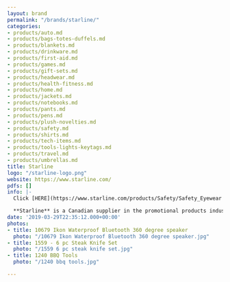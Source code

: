 ```yaml
---
layout: brand
permalink: "/brands/starline/"
categories:
- products/auto.md
- products/bags-totes-duffels.md
- products/blankets.md
- products/drinkware.md
- products/first-aid.md
- products/games.md
- products/gift-sets.md
- products/headwear.md
- products/health-fitness.md
- products/home.md
- products/jackets.md
- products/notebooks.md
- products/pants.md
- products/pens.md
- products/plush-novelties.md
- products/safety.md
- products/shirts.md
- products/tech-items.md
- products/tools-lights-keytags.md
- products/travel.md
- products/umbrellas.md
title: Starline
logo: "/starline-logo.png"
website: https://www.starline.com/
pdfs: []
info: |-
  Click [HERE](https://www.starline.com/products/Safety/Safety_Eyewear "Starline - Protective Eyewear") to view Starline’s Protective Eyewear

  **Starline** is a Canadian supplier in the promotional products industry for over 40 years and provides upscale retail quality gifts and awards among Bags, Drinkware, Electronics, ToolZone™ including CREE® Flashlights, LED Flashlights, Knives and Tools, Lifestyles, HomeStyles™, Safety including Eyewear, Head Protection, Hand Protection and Hi-Vis Apparel and Business Essentials.
date: '2019-03-29T22:35:12.000+00:00'
photos:
- title: 10679 Ikon Waterproof Bluetooth 360 degree speaker
  photo: "/10679 Ikon Waterproof Bluetooth 360 degree speaker.jpg"
- title: 1559 - 6 pc Steak Knife Set
  photo: "/1559 6 pc steak knife set.jpg"
- title: 1240 BBQ Tools
  photo: "/1240 bbq tools.jpg"

---
```

